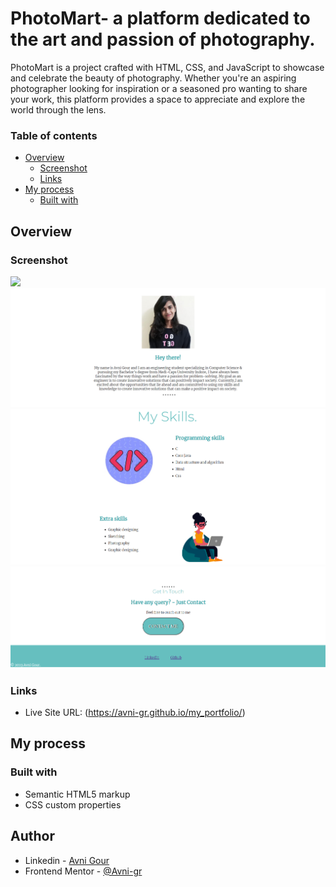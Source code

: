 # PhotoMart- a platform dedicated to the art and passion of photography. 
PhotoMart is a project crafted with HTML, CSS, and JavaScript to showcase and celebrate the beauty of photography. Whether you're an aspiring photographer looking for inspiration or a seasoned pro wanting to share your work, this platform provides a space to appreciate and explore the world through the lens.

### Table of contents

- [Overview](#overview)
  - [Screenshot](#screenshot)
  - [Links](#links)
- [My process](#my-process)
  - [Built with](#built-with)

## Overview

### Screenshot

![](https://github.com/Avni-gr/01test-website/blob/master/Screenshot%202024-02-23%20201633.png?raw=true)
![](https://github.com/Avni-gr/my_portfolio/blob/main/Screenshot%20(9).png)
![](https://github.com/Avni-gr/my_portfolio/blob/main/Screenshot%20(10).png)
![](https://github.com/Avni-gr/my_portfolio/blob/main/Screenshot%20(11).png?raw=true)

### Links

- Live Site URL: (https://avni-gr.github.io/my_portfolio/)

## My process

### Built with

- Semantic HTML5 markup
- CSS custom properties

## Author

- Linkedin - [Avni Gour](https://www.linkedin.com/in/avni-gour-aa2375201/)
- Frontend Mentor - [@Avni-gr](https://www.frontendmentor.io/profile/Avni-gr)





